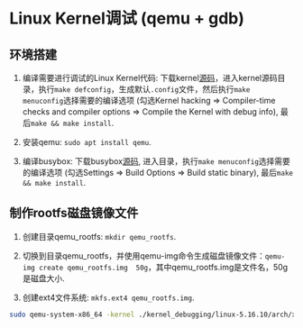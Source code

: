 # Linux Kernel调试 (qemu + gdb)

## 环境搭建
1. 编译需要进行调试的Linux Kernel代码: 下载kernel[源码](https://cdn.kernel.org/pub/linux/kernel/)，进入kernel源码目录，执行```make defconfig```，生成默认```.config```文件，然后执行```make menuconfig```选择需要的编译选项 (勾选Kernel hacking => Compiler-time checks and compiler options => Compile the Kernel with debug info), 最后```make && make install```.

2. 安装qemu: ```sudo apt install qemu```.

3. 编译busybox: 下载busybox[源码](https://busybox.net/downloads/), 进入目录，执行```make menuconfig```选择需要的编译选项 (勾选Settings => Build Options => Build static binary), 最后```make && make install```.

## 制作rootfs磁盘镜像文件
1. 创建目录qemu_rootfs: ```mkdir qemu_rootfs```.

2. 切换到目录qemu_rootfs，并使用qemu-img命令生成磁盘镜像文件：```qemu-img create qemu_rootfs.img  50g```，其中qemu_rootfs.img是文件名，50g是磁盘大小.

3. 创建ext4文件系统: ```mkfs.ext4 qemu_rootfs.img```.


```sh
sudo qemu-system-x86_64 -kernel ./kernel_debugging/linux-5.16.10/arch/x86_64/boot/bzImage -hda qemu_rootfs.img -append "root=/dev/sda rootfstype=ext4 rw nokaslr" -s -S
```

